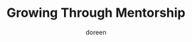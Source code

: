 ---
title: Growing Through Mentorship
slug: growing-through-mentorship
excerpt: Completing my journey as a Peer Mentor with Togetherall has been a reminder of the power of listening and the quiet strength that comes when people feel understood.
feature_image:
  alt: A winding path through colorful autumn trees representing personal growth
  width: 1536
  height: 1024
  url: /images/path-through-autumn-trees.jpg
html_content: >-
  Back in May, I shared how I was beginning training with <strong>Togetherall</strong>, a peer-to-peer mental health support platform. It felt like opening a new door — one that invited learning, reflection, and the chance to contribute to a community built on care.


  Today, I'm happy to share that I've completed my role as a <strong>Peer Mentor</strong> there. The journey has been more than just a course or a credential. It has been a reminder of the power of listening, the importance of empathy, and the quiet strength that comes when people feel understood.


  <strong>Growth rarely happens all at once.</strong> Often it comes in steps, like a path winding through seasons. What began as curiosity in May has now become another way I can support others in their mental health journey.


  I'm grateful for the opportunity, and hopeful for the connections yet to come.
published_at: 2025-09-17T10:22:00.000Z
category: mental-health
tags:
  - mentorship
  - growth
  - mental-health
  - support
author: doreen
---